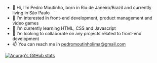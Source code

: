 - 👋 Hi, I’m Pedro Moutinho, born in Rio de Janeiro/Brazil and currently living in São Paulo
- 👀 I’m interested in front-end development, product management and video games
- 🌱 I’m currently learning HTML, CSS and Javascript
- 💞️ I’m looking to collaborate on any projects related to front-end development
- 📫 You can reach me in pedromoutinholima@gmail.com


[![Anurag's GitHub stats](https://github-readme-stats.vercel.app/api?username=pedromouto)](https://github.com/pedromouto/github-readme-stats)
